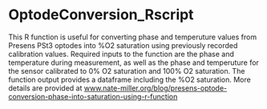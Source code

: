 OptodeConversion_Rscript
========================

This R function is useful for converting phase and temperuture values from Presens PSt3 optodes into %O2 saturation using previously recorded calibration values. Required inputs to the function are the phase and temperature during measurement, as well as the phase and temperuture for the sensor calibrated to 0% O2 saturation and 100% O2 saturation. The function output provides a dataframe including the %O2 saturation. More details are provided at www.nate-miller.org/blog/presens-optode-conversion-phase-into-saturation-using-r-function
